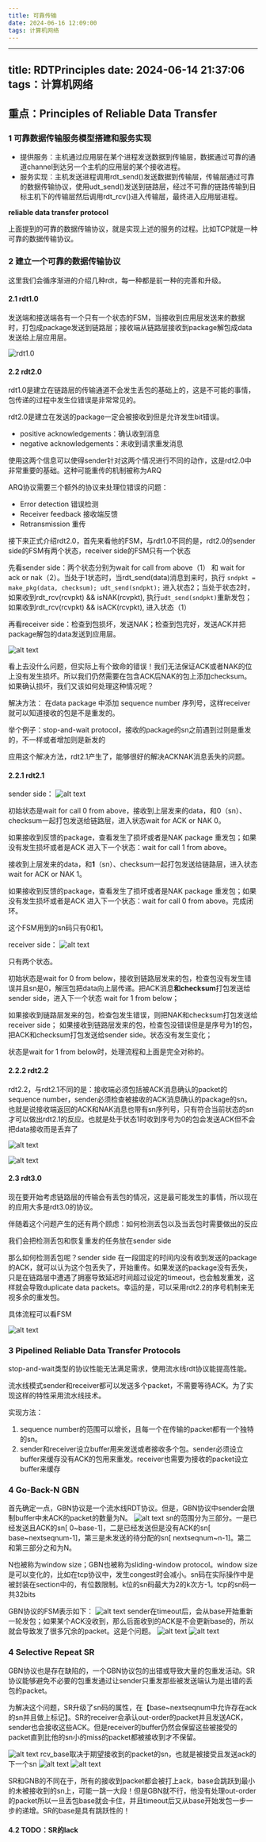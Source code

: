 ```yaml
---
title: 可靠传输
date: 2024-06-16 12:09:00
tags: 计算机网络
---
```


---
title: RDTPrinciples
date: 2024-06-14 21:37:06
tags：计算机网络
---

## 重点：Principles of Reliable Data Transfer

### 1 可靠数据传输服务模型搭建和服务实现
- 提供服务：主机通过应用层在某个进程发送数据到传输层，数据通过可靠的通道channel到达另一个主机的应用层的某个接收进程。
- 服务实现：主机发送进程调用rdt_send()发送数据到传输层，传输层通过可靠的数据传输协议，使用udt_send()发送到链路层，经过不可靠的链路传输到目标主机下的传输层然后调用rdt_rcv()进入传输层，最终进入应用层进程。

**reliable data transfer protocol**

上面提到的可靠的数据传输协议，就是实现上述的服务的过程。比如TCP就是一种可靠的数据传输协议。

### 2 建立一个可靠的数据传输协议

这里我们会循序渐进的介绍几种rdt，每一种都是前一种的完善和升级。

#### 2.1 rdt1.0

发送端和接送端各有一个只有一个状态的FSM，当接收到应用层发送来的数据时，打包成package发送到链路层；接收端从链路层接收到package解包成data发送给上层应用层。

![rdt1.0](rdt1.0.png)

#### 2.2 rdt2.0

rdt1.0是建立在链路层的传输通道不会发生丢包的基础上的，这是不可能的事情，包传递的过程中发生位错误是非常常见的。

rdt2.0是建立在发送的package一定会被接收到但是允许发生bit错误。

- positive acknowledgements：确认收到消息
- negative acknowledgements：未收到请求重发消息

使用这两个信息可以使得sender针对这两个情况进行不同的动作，这是rdt2.0中非常重要的基础。这种可能重传的机制被称为ARQ

ARQ协议需要三个额外的协议来处理位错误的问题：

- Error detection 错误检测
- Receiver feedback 接收端反馈
- Retransmission 重传

接下来正式介绍rdt2.0，首先来看他的FSM，与rdt1.0不同的是，rdt2.0的sender side的FSM有两个状态，receiver side的FSM只有一个状态

先看sender side：两个状态分别为wait for call from above（1） 和 wait for ack or nak（2）。当处于1状态时，当rdt_send(data)消息到来时，执行 `sndpkt = make_pkg(data, checksum); udt_send(sndpkt);` 进入状态2；当处于状态2时，如果收到rdt_rcv(rcvpkt) && isNAK(rcvpkt), 执行`udt_send(sndpkt)`重新发包；如果收到rdt_rcv(rcvpkt) && isACK(rcvpkt), 进入状态（1）

再看receiver side：检查到包损坏，发送NAK；检查到包完好，发送ACK并把package解包的data发送到应用层。

![alt text](rdt2.0.png)

看上去没什么问题，但实际上有个致命的错误！我们无法保证ACK或者NAK的位上没有发生损坏。所以我们仍然需要在包含ACK后NAK的包上添加checksum。如果确认损坏，我们又该如何处理这种情况呢？

解决方法：
在data package 中添加 sequence number 序列号，这样receiver 就可以知道接收的包是不是重发的。

举个例子：stop-and-wait protocol，接收的package的sn之前遇到过则是重发的，不一样或者增加则是新发的

应用这个解决方法，rdt2.1产生了，能够很好的解决ACKNAK消息丢失的问题。

#### 2.2.1 rdt2.1

sender side：
![alt text](rdt2.1.png)

初始状态是wait for call 0 from above，接收到上层发来的data，和0（sn）、checksum一起打包发送给链路层，进入状态wait for ACK or NAK 0。

如果接收到反馈的package，查看发生了损坏或者是NAK package 重发包；如果没有发生损坏或者是ACK 进入下一个状态：wait for call 1 from above。

接收到上层发来的data，和**1**（sn）、checksum一起打包发送给链路层，进入状态wait for ACK or NAK 1。

如果接收到反馈的package，查看发生了损坏或者是NAK package 重发包；如果没有发生损坏或者是ACK 进入下一个状态：wait for call 0 from above。完成闭环。

这个FSM用到的sn码只有0和1。

receiver side：
![alt text](rdt2.1.1.png)

只有两个状态。

初始状态是wait for 0 from below，接收到链路层发来的包，检查包没有发生错误并且sn是0，解压包把data向上层传递。把ACK消息**和checksum**打包发送给sender side，进入下一个状态 wait for 1 from below；

如果接收到链路层发来的包，检查包发生错误，则把NAK和checksum打包发送给receiver side； 如果接收到链路层发来的包，检查包没错误但是是序号为1的包，把ACK和checksum打包发送给sender side。状态没有发生变化；

状态是wait for 1 from below时，处理流程和上面是完全对称的。 

#### 2.2.2 rdt2.2

rdt2.2，与rdt2.1不同的是：接收端必须包括被ACK消息确认的packet的sequence number，sender必须检查被接收的ACK消息确认的package的sn。也就是说接收端返回的ACK和NAK消息也带有sn序列号，只有符合当前状态的sn才可以做出rdt2.1的反应。也就是处于状态1时收到序号为0的包会发送ACK但不会把data接收而是丢弃了

![alt text](rdt2.2.1.png)

![alt text](rdt2.2.2.png)

#### 2.3 rdt3.0
现在要开始考虑链路层的传输会有丢包的情况，这是最可能发生的事情，所以现在的应用大多是rdt3.0的协议。

伴随着这个问题产生的还有两个顾虑：如何检测丢包以及当丢包时需要做出的反应

我们会把检测丢包和恢复重发的任务放在sender side

那么如何检测丢包呢？sender side 在一段固定的时间内没有收到发送的package的ACK，就可以认为这个包丢失了，开始重传。如果发送的package没有丢失，只是在链路层中遭遇了拥塞导致延迟时间超过设定的timeout，也会触发重发，这样就会导致duplicate data packets。幸运的是，可以采用rdt2.2的序号机制来无视多余的重发包。

具体流程可以看FSM

![alt text](rdt3.0sender.png)

### 3 Pipelined Reliable Data Transfer Protocols

stop-and-wait类型的协议性能无法满足需求，使用流水线rdt协议能提高性能。

流水线模式sender和receiver都可以发送多个packet，不需要等待ACK。为了实现这样的特性采用流水线技术。

实现方法：
1. sequence number的范围可以增长，且每一个在传输的packet都有一个独特的sn。
2. sender和receiver设立buffer用来发送或者接收多个包。sender必须设立buffer来缓存没有ACK的包用来重发。receiver也需要为接收的packet设立buffer来缓存

### 4 Go-Back-N GBN

首先确定一点，GBN协议是一个流水线RDT协议。但是，GBN协议中sender会限制buffer中未ACK的packet的数量为N。
![alt text](GBN.png)
sn的范围分为三部分。一是已经发送且ACK的sn[ 0~base-1]，二是已经发送但是没有ACK的sn[ base~nextseqnum-1]，第三是未发送的待分配的sn[ nextseqnum~n-1]。第二和第三部分之和为N。

N也被称为window size；GBN也被称为sliding-window protocol。window size是可以变化的，比如在tcp协议中，发生congest时会减小。sn码在实际操作中是被封装在section中的，有位数限制。k位的sn码最大为2的k次方-1。tcp的sn码一共32bits

GBN协议的FSM表示如下：
![alt text](GBNsender.png)
sender在timeout后，会从base开始重新一轮发包；如果某个ACK没收到，那么后面收到的ACK是不会更新base的，所以就会导致发了很多冗余的packet。这是个问题。
![alt text](GBNreceiver.png)
![alt text](GBNOp.png)

### 4 Selective Repeat SR
GBN协议也是存在缺陷的，一个GBN协议包的出错或导致大量的包重发活动。SR协议能够避免不必要的包重发通过让sender只重发那些被发送端认为是出错的丢包的packet。

为解决这个问题，SR升级了sn码的属性，在【base~nextseqnum中允许存在ack的sn并且做上标记】。SR的receiver会承认out-order的packet并且发送ACK，sender也会接收这些ACK。但是receiver的buffer仍然会保留这些被接受的packet直到比他的sn小的miss的packet都被接收到才不保留。

![alt text](SRsn.png)
rcv_base取决于期望接收到的packet的sn，也就是被接受且发送ack的下一个sn
![alt text](SRsendereventandactor.png)
![alt text](SRreceivereventandactor.png)

SR和GNB的不同在于，所有的接收到packet都会被打上ack，base会跳跃到最小的未被接收到的sn上，可能一跳一大段！但是GBN就不行，他没有处理out-order的packet所以一旦丢包base就会卡住，并且timeout后又从base开始发包一步一步的递增。SR的base是具有跳跃性的！

#### 4.2 TODO：SR的lack
